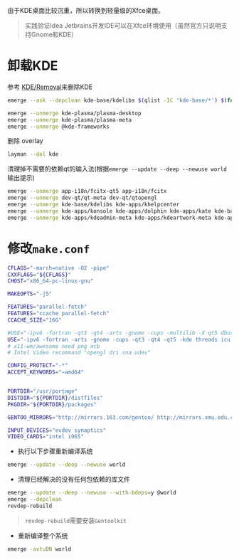 由于KDE桌面比较沉重，所以转换到轻量级的Xfce桌面。

> 实践验证Idea Jetbrains开发IDE可以在Xfce环境使用（虽然官方只说明支持Gnome和KDE）

# 卸载KDE

参考 [KDE/Removal](https://wiki.gentoo.org/wiki/KDE/Removal)来删除KDE

```bash
emerge --ask --depclean kde-base/kdelibs $(qlist -IC 'kde-base/*') $(for name in $(qlist -IC | grep -v '^kde-base/') ; do ( qdepends -C $name | grep -q kdelibs ) && echo $name ; done)

emerge --unmerge kde-plasma/plasma-desktop
emerge --unmerge kde-plasma/plasma-meta
emerge --unmerge @kde-frameworks
```

删除 overlay

```bash
layman --del kde
```

清理掉不需要的依赖qt的输入法(根据`emerge --update --deep --newuse world`输出提示)

```bash
emerge --unmerge app-i18n/fcitx-qt5 app-i18n/fcitx
emerge --unmerge dev-qt/qt-meta dev-qt/qtopengl
emerge --unmerge kde-base/kdelibs kde-apps/khelpcenter
emerge --unmerge kde-apps/konsole kde-apps/dolphin kde-apps/kate kde-base/kactivities dev-qt/qtdeclarative calligra goldendict kdevelop-live
emerge --unmerge kde-apps/kdeadmin-meta kde-apps/kdeartwork-meta kde-apps/kdesdk-meta kde-plasma/powerdevil sys-power/upower-pm-utils
```

# 修改`make.conf`

```bash
CFLAGS="-march=native -O2 -pipe"
CXXFLAGS="${CFLAGS}"
CHOST="x86_64-pc-linux-gnu"

MAKEOPTS="-j5"

FEATURES="parallel-fetch"
FEATURES="ccache parallel-fetch"
CCACHE_SIZE="16G"

#USE="-ipv6 -fortran -qt3 -qt4 -arts -gnome -cups -multilib -X qt5 dbus wayland threads mmx mmxext sse sse2 ssse3 png xcb jpeg opengl dri sna udev alsa"
USE="-ipv6 -fortran -arts -gnome -cups -qt3 -qt4 -qt5 -kde threads icu dbus hal X mmx mmxext sse sse2 ssse3 png xcb jpeg opengl dri sna udev alsa"
# x11-wm/awesome need png xcb
# Intel Video recommand "opengl dri sna udev"

CONFIG_PROTECT="-*"
ACCEPT_KEYWORDS="~amd64"


PORTDIR="/usr/portage"
DISTDIR="${PORTDIR}/distfiles"
PKGDIR="${PORTDIR}/packages"

GENTOO_MIRRORS="http://mirrors.163.com/gentoo/ http://mirrors.xmu.edu.cn/gentoo http://ftp.lecl.net/pub/gentoo/"

INPUT_DEVICES="evdev synaptics"
VIDEO_CARDS="intel i965"
```


* 执行以下步骤重新编译系统

```bash
emerge --update --deep --newuse world
```

* 清理已经解决的没有任何包依赖的库文件

```bash
emerge --update --deep --newuse --with-bdeps=y @world
emerge --depclean
revdep-rebuild
```

> `revdep-rebuild`需要安装`Gentoolkit`

* 重新编译整个系统

```bash
emerge -avtuDN world
```